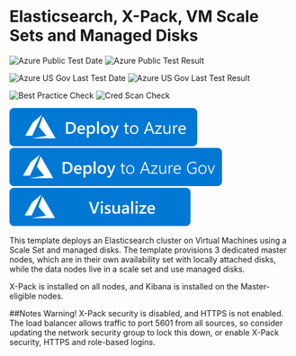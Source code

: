 # Elasticsearch, X-Pack, VM Scale Sets and Managed Disks

![Azure Public Test Date](https://azurequickstartsservice.blob.core.windows.net/badges/application-workloads/elastic/elasticsearch-vmss/PublicLastTestDate.svg)
![Azure Public Test Result](https://azurequickstartsservice.blob.core.windows.net/badges/application-workloads/elastic/elasticsearch-vmss/PublicDeployment.svg)

![Azure US Gov Last Test Date](https://azurequickstartsservice.blob.core.windows.net/badges/application-workloads/elastic/elasticsearch-vmss/FairfaxLastTestDate.svg)
![Azure US Gov Last Test Result](https://azurequickstartsservice.blob.core.windows.net/badges/application-workloads/elastic/elasticsearch-vmss/FairfaxDeployment.svg)

![Best Practice Check](https://azurequickstartsservice.blob.core.windows.net/badges/application-workloads/elastic/elasticsearch-vmss/BestPracticeResult.svg)
![Cred Scan Check](https://azurequickstartsservice.blob.core.windows.net/badges/application-workloads/elastic/elasticsearch-vmss/CredScanResult.svg)

[![Deploy to Azure](https://raw.githubusercontent.com/Azure/azure-quickstart-templates/master/1-CONTRIBUTION-GUIDE/images/deploytoazure.svg?sanitize=true)](https://portal.azure.com/#create/Microsoft.Template/uri/https%3A%2F%2Fraw.githubusercontent.com%2FAzure%2Fazure-quickstart-templates%2Fmaster%2Fapplication-workloads%2Felastic%2Felasticsearch-vmss%2Fazuredeploy.json)
[![Deploy To Azure US Gov](https://raw.githubusercontent.com/Azure/azure-quickstart-templates/master/1-CONTRIBUTION-GUIDE/images/deploytoazuregov.svg?sanitize=true)](https://portal.azure.us/#create/Microsoft.Template/uri/https%3A%2F%2Fraw.githubusercontent.com%2FAzure%2Fazure-quickstart-templates%2Fmaster%2Fapplication-workloads%2Felastic%2Felasticsearch-vmss%2Fazuredeploy.json)
[![Visualize](https://raw.githubusercontent.com/Azure/azure-quickstart-templates/master/1-CONTRIBUTION-GUIDE/images/visualizebutton.svg?sanitize=true)](http://armviz.io/#/?load=https%3A%2F%2Fraw.githubusercontent.com%2FAzure%2Fazure-quickstart-templates%2Fmaster%2Fapplication-workloads%2Felastic%2Felasticsearch-vmss%2Fazuredeploy.json) 

This template deploys an Elasticsearch cluster on Virtual Machines using a Scale Set and managed disks. The template provisions 3 dedicated master nodes, which are in their own availability set with locally attached disks, while the data nodes live in a scale set and use managed disks.

X-Pack is installed on all nodes, and Kibana is installed on the Master-eligible nodes. 

##Notes
Warning! X-Pack security is disabled, and HTTPS is not enabled. The load balancer allows traffic to port 5601 from all sources, so consider updating the network security group to lock this down, or enable X-Pack security, HTTPS and role-based logins. 

